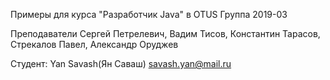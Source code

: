 Примеры для курса "Разработчик Java" в OTUS Группа 2019-03

Преподаватели Сергей Петрелевич, Вадим Тисов, Константин Тарасов, Стрекалов Павел, Александр Оруджев

Студент: Yan Savash(Ян Саваш) savash.yan@mail.ru
